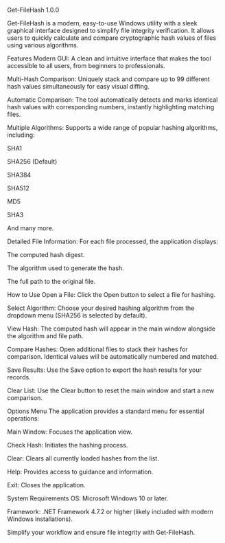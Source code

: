 Get-FileHash 1.0.0

Get-FileHash is a modern, easy-to-use Windows utility with a sleek graphical interface designed to simplify file integrity verification. It allows users to quickly calculate and compare cryptographic hash values of files using various algorithms.

Features
Modern GUI: A clean and intuitive interface that makes the tool accessible to all users, from beginners to professionals.

Multi-Hash Comparison: Uniquely stack and compare up to 99 different hash values simultaneously for easy visual diffing.

Automatic Comparison: The tool automatically detects and marks identical hash values with corresponding numbers, instantly highlighting matching files.

Multiple Algorithms: Supports a wide range of popular hashing algorithms, including:

SHA1

SHA256 (Default)

SHA384

SHA512

MD5

SHA3

And many more.

Detailed File Information: For each file processed, the application displays:

The computed hash digest.

The algorithm used to generate the hash.

The full path to the original file.

How to Use
Open a File: Click the Open button to select a file for hashing.

Select Algorithm: Choose your desired hashing algorithm from the dropdown menu (SHA256 is selected by default).

View Hash: The computed hash will appear in the main window alongside the algorithm and file path.

Compare Hashes: Open additional files to stack their hashes for comparison. Identical values will be automatically numbered and matched.

Save Results: Use the Save option to export the hash results for your records.

Clear List: Use the Clear button to reset the main window and start a new comparison.

Options Menu
The application provides a standard menu for essential operations:

Main Window: Focuses the application view.

Check Hash: Initiates the hashing process.

Clear: Clears all currently loaded hashes from the list.

Help: Provides access to guidance and information.

Exit: Closes the application.

System Requirements
OS: Microsoft Windows 10 or later.

Framework: .NET Framework 4.7.2 or higher (likely included with modern Windows installations).

Simplify your workflow and ensure file integrity with Get-FileHash.

